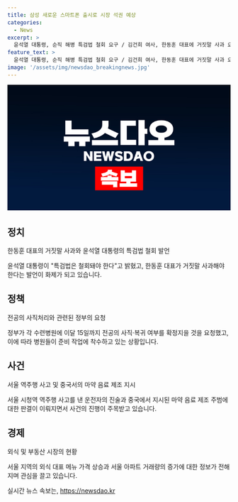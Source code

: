 ```yaml
---
title: 삼성 새로운 스마트폰 출시로 시장 석권 예상
categories:
  - News
excerpt: >
  윤석열 대통령, 순직 해병 특검법 철회 요구 / 김건희 여사, 한동훈 대표에 거짓말 사과 요구 / 김두관, 1인정당 민주주의 파괴 주장 / 내일까지 전국 장맛비 150mm 예상 / 병원들, 전공의 사직 처리 난감 / 역주행 운전자 브레이크 밟았다 주장 / 중국서 강남 마약음료 주범 징역 23년 선고 / 외식 대표 메뉴 가격 상승 / 한은 총재, 정부 압박에 독립적 결정 주장 / 서울 아파트 매매량 급증, 6월 거래 신고 5천건 돌파
feature_text: >
  윤석열 대통령, 순직 해병 특검법 철회 요구 / 김건희 여사, 한동훈 대표에 거짓말 사과 요구 / 김두관, 1인정당 민주주의 파괴 주장 / 내일까지 전국 장맛비 150mm 예상 / 병원들, 전공의 사직 처리 난감 / 역주행 운전자 브레이크 밟았다 주장 / 중국서 강남 마약음료 주범 징역 23년 선고 / 외식 대표 메뉴 가격 상승 / 한은 총재, 정부 압박에 독립적 결정 주장 / 서울 아파트 매매량 급증, 6월 거래 신고 5천건 돌파
image: '/assets/img/newsdao_breakingnews.jpg'
---
```


<p><img src="/assets/img/newsdao_breakingnews.jpg" alt="pcversion 속보" /></p>

<h2 data-ke-size="size26">정치</h2>

<p data-ke-size="size16">한동훈 대표의 거짓말 사과와 윤석열 대통령의 특검법 철회 발언</p>

<p>윤석열 대통령이 "특검법은 철회돼야 한다"고 밝혔고, 한동훈 대표가 거짓말 사과해야 한다는 발언이 화제가 되고 있습니다.</p>

<h2 data-ke-size="size26">정책</h2>

<p data-ke-size="size16">전공의 사직처리와 관련된 정부의 요청</p>

<p>정부가 각 수련병원에 이달 15일까지 전공의 사직·복귀 여부를 확정지을 것을 요청했고, 이에 따라 병원들이 준비 작업에 착수하고 있는 상황입니다.</p>

<h2 data-ke-size="size26">사건</h2>

<p data-ke-size="size16">서울 역주행 사고 및 중국서의 마약 음료 제조 지시</p>

<p>서울 시청역 역주행 사고를 낸 운전자의 진술과 중국에서 지시된 마약 음료 제조 주범에 대한 판결이 이뤄지면서 사건의 진행이 주목받고 있습니다.</p>

<h2 data-ke-size="size26">경제</h2>

<p data-ke-size="size16">외식 및 부동산 시장의 현황</p>

<p>서울 지역의 외식 대표 메뉴 가격 상승과 서울 아파트 거래량의 증가에 대한 정보가 전해지며 관심을 끌고 있습니다.</p>
실시간 뉴스 속보는, <a href="https://newsdao.kr" rel="dofollow">https://newsdao.kr</a>


